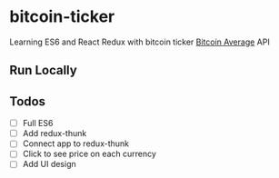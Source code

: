 # bitcoin-ticker
Learning ES6 and React Redux with bitcoin ticker [Bitcoin Average](bitcoinaverage.com) API


## Run Locally


## Todos
 - [ ] Full ES6 
 - [ ] Add redux-thunk
 - [ ] Connect app to redux-thunk
 - [ ] Click to see price on each currency
 - [ ] Add UI design
